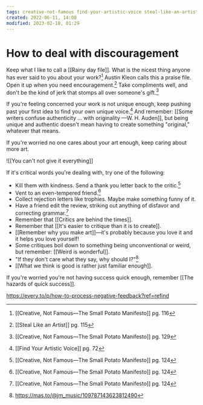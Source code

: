 ```yaml
---
tags: creative-not-famous find-your-artistic-voice steal-like-an-artist 
created: 2022-06-11, 14:08
modified: 2023-02-18, 01:29
---
```


# How to deal with discouragement
Keep what I like to call a [[Rainy day file]]. What is the nicest thing anyone has ever said to you about your work?[^1] Austin Kleon calls this a praise file. Open it up when you need encouragement.[^2] Take compliments well, and don't be the kind of jerk that stomps all over someone's gift.[^3]

If you're feeling concerned your work is not unique enough, keep pushing past your first idea to find your own unique voice.[^4] And remember: [[Some writers confuse authenticity … with originality —W. H. Auden]], but being unique and authentic doesn't mean having to create something "original," whatever that means.

If you're worried no one cares about your art enough, keep caring about more art.

![[You can't not give it everything]]

If it's critical words you're dealing with, try one of the following:
- Kill them with kindness. Send a thank you letter back to the critic.[^5]
- Vent to an even-tempered friend.[^5]
- Collect rejection letters like trophies. Maybe make something funny of it.
- Have a friend edit the review, striking out anything of disfavor and correcting grammar.[^5]
- Remember that [[Critics are behind the times]].
- Remember that [[It's easier to critique than it is to create]].
- [[Remember why you make art]]—it's probably because you love it and it helps you love yourself!
- Some critiques boil down to something being unconventional or weird, but remember: [[Weird is wonderful]].
- "If they don't care what they say, why should I?"[^6]
- [[What we think is good is rather just familiar enough]].

If you're worried you're not having success quick enough, remember [[The hazards of quick success]].

https://every.to/p/how-to-process-negative-feedback?ref=refind

[^1]: [[Creative, Not Famous—The Small Potato Manifesto]] pg. 116
[^2]: [[Steal Like an Artist]] pg. 115
[^3]: [[Creative, Not Famous—The Small Potato Manifesto]] pg. 129
[^4]: [[Find Your Artistic Voice]] pg. 72
[^5]: [[Creative, Not Famous—The Small Potato Manifesto]] pg. 124
[^6]: https://mas.to/@jm_music/109787143623812490